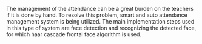 The management of the attendance can be a great burden on the teachers if it is done by hand. To resolve this problem, smart and auto attendance management system is being utilized.
The main implementation steps used in this type of system are face detection and recognizing the detected face, for which haar cascade frontal face algorithm is used.
